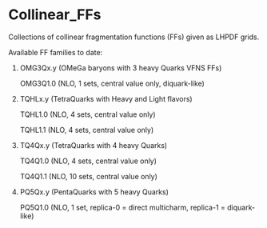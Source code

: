 # Collinear_FFs
Collections of collinear fragmentation functions (FFs) given as LHPDF grids.


Available FF families to date:

1. OMG3Qx.y (OMeGa baryons with 3 heavy Quarks VFNS FFs)

   OMG3Q1.0 (NLO, 1 sets, central value only, diquark-like)


2. TQHLx.y (TetraQuarks with Heavy and Light flavors)

   TQHL1.0 (NLO, 4 sets, central value only)

   TQHL1.1 (NLO, 4 sets, central value only)

  
3. TQ4Qx.y (TetraQuarks with 4 heavy Quarks)

   TQ4Q1.0 (NLO, 4 sets, central value only)

   TQ4Q1.1 (NLO, 10 sets, central value only)


4. PQ5Qx.y (PentaQuarks with 5 heavy Quarks)

   PQ5Q1.0 (NLO, 1 set, replica-0 = direct multicharm, replica-1 = diquark-like)
